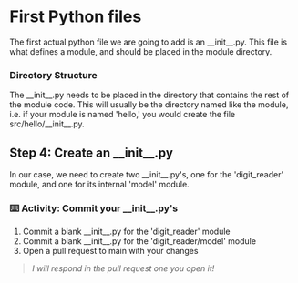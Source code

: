 # First Python files

The first actual python file we are going to add is an \_\_init\_\_.py. This file is what defines a module, and should be placed in the module directory.

### Directory Structure

The \_\_init\_\_.py needs to be placed in the directory that contains the rest of the module code. This will usually be the directory named like the module, i.e. if your module is named 'hello,' you would create the file src/hello/\_\_init\_\_.py.

## Step 4: Create an \_\_init\_\_.py

In our case, we need to create two \_\_init\_\_.py's, one for the 'digit_reader' module, and one for its internal 'model' module.

### :keyboard: Activity: Commit your \_\_init\_\_.py's

1. Commit a blank \_\_init\_\_.py for the 'digit_reader' module
2. Commit a blank \_\_init\_\_.py for the 'digit_reader/model' module
3. Open a pull request to main with your changes

> _I will respond in the pull request one you open it!_ 
